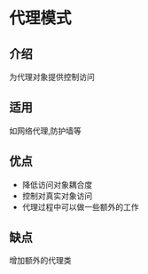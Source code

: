 # 代理模式

## 介绍

为代理对象提供控制访问

## 适用

如网络代理,防护墙等

## 优点

* 降低访问对象耦合度
* 控制对真实对象访问
* 代理过程中可以做一些额外的工作

## 缺点

增加额外的代理类


